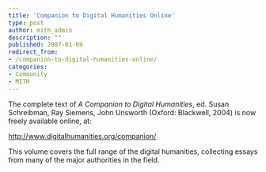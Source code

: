 ```yaml
---
title: 'Companion to Digital Humanities Online'
type: post
author: mith_admin
description: ""
published: 2007-01-09
redirect_from: 
- /companion-to-digital-humanities-online/
categories:
- Community
- MITH
---
```

The complete text of _A Companion to Digital Humanities_, ed. Susan Schreibman, Ray Siemens, John Unsworth (Oxford: Blackwell, 2004) is now freely available online, at:

<http://www.digitalhumanities.org/companion/>

This volume covers the full range of the digital humanities, collecting essays from many of the major authorities in the field.
